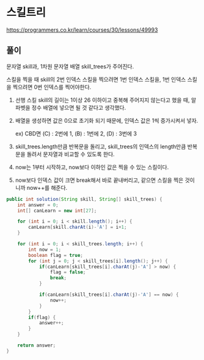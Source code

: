 # 스킬트리

https://programmers.co.kr/learn/courses/30/lessons/49993

## 풀이

문자열 skill과, 1차원 문자열 배열 skill_trees가 주어진다.

스킬을 찍을 때 skill의 2번 인덱스 스킬을 찍으려면 1번 인덱스 스킬을, 1번 인덱스 스킬을 찍으려면 0번 인덱스를 찍어야한다.

1. 선행 스킬 skill의 길이는 1이상 26 이하이고 중복해 주어지지 않는다고 했을 때, 알파벳을 정수 배열에 넣으면 될 것 같다고 생각했다.

2. 배열을 생성하면 값은 0으로 초기화 되기 때문에, 인덱스 값은 1씩 증가시켜서 넣자.

   ex) CBD면 (C) : 2번에 1, (B) : 1번에 2, (D) : 3번에 3

3. skill_trees.length만큼 반복문을 돌리고, skill_trees의 인덱스의 length만큼 반복문을 돌려서 문자열과 비교할 수 있도록 한다.

4. now는 1부터 시작하고, now보다 이하인 값은 찍을 수 있는 스킬이다.

5. now보다 인덱스 값이 크면 break해서 바로 끝내버리고, 같으면 스킬을 찍은 것이니까 now++를 해준다.

```java
public int solution(String skill, String[] skill_trees) {
    int answer = 0;
    int[] canLearn = new int[27];

    for (int i = 0; i < skill.length(); i++) {
        canLearn[skill.charAt(i)-'A'] = i+1;
    }

    for (int i = 0; i < skill_trees.length; i++) {
        int now = 1;
        boolean flag = true;
        for (int j = 0; j < skill_trees[i].length(); j++) {
            if(canLearn[skill_trees[i].charAt(j)-'A'] > now) {
                flag = false;
                break;
            }

            if(canLearn[skill_trees[i].charAt(j)-'A'] == now) {
                now++;
            }
        }
        if(flag) {
            answer++;
        }
    }

    return answer;
}
```